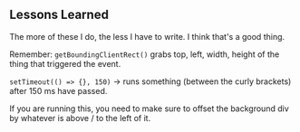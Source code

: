 ## Lessons Learned

The more of these I do, the less I have to write. I think that's a good thing.

Remember: `getBoundingClientRect()` grabs top, left, width, height of the thing that triggered the event.

`setTimeout(() => {}, 150)` -> runs something (between the curly brackets) after 150 ms have passed.

If you are running this, you need to make sure to offset the background div by whatever is above / to the left of it.

